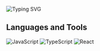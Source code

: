![Typing SVG](https://readme-typing-svg.herokuapp.com?font=ubuntu&color=57F9D1&size=23&center=true&vCenter=true&lines=Hello+World!;I'm+C+and+JavaScript+developer;Welcome+to+my+profile!)
## Languages and Tools

![JavaScript](https://img.shields.io/badge/javascript-090909.svg?style=for-the-badge&logo=javascript&logoColor=white)
![TypeScript](https://img.shields.io/badge/typescript-090909.svg?style=for-the-badge&logo=typescript&logoColor=white)
![React](https://img.shields.io/badge/react-090909.svg?style=for-the-badge&logo=react&logoColor=white)



